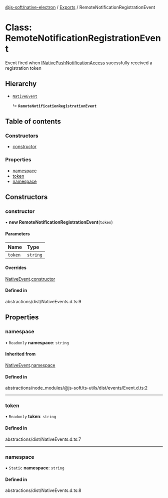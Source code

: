 [@js-soft/native-electron](../README.md) / [Exports](../modules.md) / RemoteNotificationRegistrationEvent

# Class: RemoteNotificationRegistrationEvent

Event fired when [INativePushNotificationAccess](../interfaces/INativePushNotificationAccess.md) sucessfully received a registration token

## Hierarchy

-   [`NativeEvent`](NativeEvent.md)

    ↳ **`RemoteNotificationRegistrationEvent`**

## Table of contents

### Constructors

-   [constructor](RemoteNotificationRegistrationEvent.md#constructor)

### Properties

-   [namespace](RemoteNotificationRegistrationEvent.md#namespace)
-   [token](RemoteNotificationRegistrationEvent.md#token)
-   [namespace](RemoteNotificationRegistrationEvent.md#namespace)

## Constructors

### constructor

• **new RemoteNotificationRegistrationEvent**(`token`)

#### Parameters

| Name    | Type     |
| :------ | :------- |
| `token` | `string` |

#### Overrides

[NativeEvent](NativeEvent.md).[constructor](NativeEvent.md#constructor)

#### Defined in

abstractions/dist/NativeEvents.d.ts:9

## Properties

### namespace

• `Readonly` **namespace**: `string`

#### Inherited from

[NativeEvent](NativeEvent.md).[namespace](NativeEvent.md#namespace)

#### Defined in

abstractions/node_modules/@js-soft/ts-utils/dist/events/Event.d.ts:2

---

### token

• `Readonly` **token**: `string`

#### Defined in

abstractions/dist/NativeEvents.d.ts:7

---

### namespace

▪ `Static` **namespace**: `string`

#### Defined in

abstractions/dist/NativeEvents.d.ts:8
